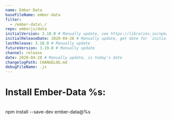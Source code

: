 ```yaml
---
name: Ember Data
baseFileName: ember-data
filter:
  - /ember-data\./
repo: emberjs/data
initialVersion: 3.18.0 # Manually update, see https://libraries.io/npm/ember-data throughout
initialReleaseDate: 2020-04-28 # Manually update, get date for `initialVersion` 
lastRelease: 3.18.0 # Manually update
futureVersion: 3.19.0 # Manually update
channel: release
date: 2020-04-28 # Manually update, is today's date
changelogPath: CHANGELOG.md
debugFileName: .js
---
```

# Install Ember-Data %s:
<br>
npm install --save-dev ember-data@%s
